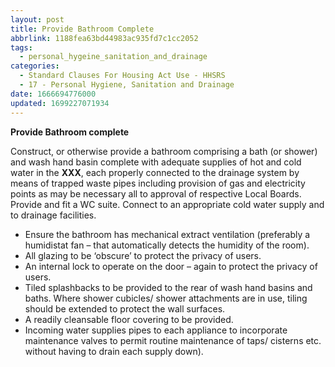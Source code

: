 ```yaml
---
layout: post
title: Provide Bathroom Complete
abbrlink: 1188fea63bd44983ac935fd7c1cc2052
tags:
  - personal_hygeine_sanitation_and_drainage
categories:
  - Standard Clauses For Housing Act Use - HHSRS
  - 17 - Personal Hygiene, Sanitation and Drainage
date: 1666694776000
updated: 1699227071934
---
```


**Provide Bathroom complete**

Construct, or otherwise provide a bathroom comprising a bath (or shower) and wash hand basin complete with adequate supplies of hot and cold water in the **XXX**, each properly connected to the drainage system by means of trapped waste pipes including provision of gas and electricity points as may be necessary all to approval of respective Local Boards. Provide and fit a WC suite. Connect to an appropriate cold water supply and to drainage facilities.

- Ensure the bathroom has mechanical extract ventilation (preferably a humidistat fan – that automatically detects the humidity of the room).
- All glazing to be ‘obscure’ to protect the privacy of users.
- An internal lock to operate on the door – again to protect the privacy of users.
- Tiled splashbacks to be provided to the rear of wash hand basins and baths. Where shower cubicles/ shower attachments are in use, tiling should be extended to protect the wall surfaces.
- A readily cleansable floor covering to be provided.
- Incoming water supplies pipes to each appliance to incorporate maintenance valves to permit routine maintenance of taps/ cisterns etc. without having to drain each supply down).
